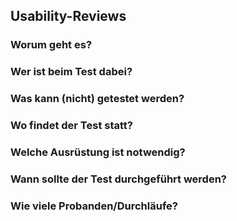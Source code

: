 
## Usability-Reviews

### Worum geht es?

### Wer ist beim Test dabei?

### Was kann (nicht) getestet werden?

### Wo findet der Test statt?

### Welche Ausrüstung ist notwendig?

### Wann sollte der Test durchgeführt werden?

### Wie viele Probanden/Durchläufe?